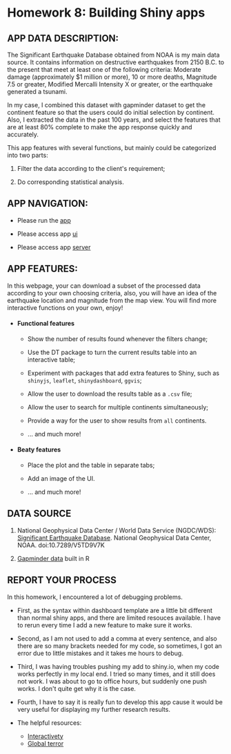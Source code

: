 # Homework 8: Building Shiny apps


## APP DATA DESCRIPTION:

The Significant Earthquake Database obtained from NOAA is my main data source. It contains information on destructive earthquakes 
		from 2150 B.C. to the present that meet at least one of the following criteria: Moderate 
		damage (approximately $1 million or more), 10 or more deaths, Magnitude 7.5 or greater, 
		Modified Mercalli Intensity X or greater, or the earthquake generated a tsunami.

In my case, I combined this dataset with gapminder dataset to get the continent feature 
		so that the users could do initial selection by continent. Also, I extracted the data in 
					the past 100 years, and select the features that are at least 80% complete to make the app response quickly and accurately.
					
This app features with several functions, but mainly could be categorized into two parts: 

1. Filter the data according to the client's requirement;

2. Do corresponding statistical analysis.
								
					
## APP NAVIGATION:

- Please run the [app](https://zxkathy.shinyapps.io/earthquake_in_the_past_100_years_analysis/)

- Please access app [ui](https://github.com/zxkathy/STAT547M_Zhao_Xin_HW/blob/master/HW8/ui.R)

- Please access app [server](https://github.com/zxkathy/STAT547M_Zhao_Xin_HW/blob/master/HW8/server.R)


## APP FEATURES:

In this webpage, your can download a subset of the processed data according to your own choosing criteria, also, you will have an idea of the earthquake location and magnitude from the map view. You will find more interactive functions on your own, enjoy!
					
- #### Functional features

	+ Show the number of results found whenever the filters change;
	+ Use the DT package to turn the current results table into an interactive table;

	+ Experiment with packages that add extra features to Shiny, such as `shinyjs`, `leaflet`, `shinydashboard`, `ggvis`;

	+ Allow the user to download the results table as a `.csv` file;

	+ Allow the user to search for multiple continents simultaneously;

	+ Provide a way for the user to show results from `all` continents.

	+ ... and much more!

- #### Beaty features

	+ Place the plot and the table in separate tabs;

	+ Add an image of the UI.

	+ ... and much more!
	
## DATA SOURCE

1. National Geophysical Data Center / World Data Service (NGDC/WDS): [Significant Earthquake Database](https://www.ngdc.noaa.gov/nndc/struts/form?t=101650&s=1&d=1). National Geophysical Data Center, NOAA. doi:10.7289/V5TD9V7K

2. [Gapminder data](http://www.gapminder.org/data/) built in R

## REPORT YOUR PROCESS

In this homework, I encountered a lot of debugging problems. 

- First, as the syntax within dashboard template are a little bit different than normal shiny apps, and there are limited resouces available. I have to rerun every time I add a new feature to make sure it works. 

- Second, as I am not used to add a comma at every sentence, and also there are so many brackets needed for my code, so sometimes, I got an error due to little mistakes and it takes me hours to debug.

- Third, I was having troubles pushing my add to shiny.io, when my code works perfectly in my local end. I tried so many times, and it still does not work. I was about to go to office hours, but suddenly one push works. I don't quite get why it is the case.

- Fourth, I have to say it is really fun to develop this app cause it would be very useful for displaying my further research results.

- The helpful resources:
	+ [Interactivety](https://ggvis.rstudio.com/interactivity.html)
	+ [Global terror](https://hackmd.io/KYTgZgDAhgRgJnAtADgKwgEyICwwMyooDGEwiRqR2GA7JRgIw0BsQA==)
